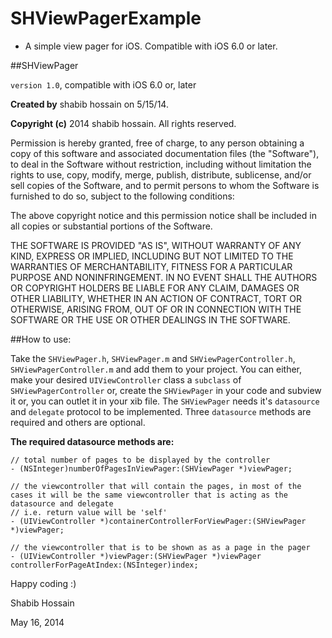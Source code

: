 SHViewPagerExample
==================

- A simple view pager for iOS. Compatible with iOS 6.0 or later.

##SHViewPager

`version 1.0`, compatible with iOS 6.0 or, later

**Created by** shabib hossain on 5/15/14.

**Copyright (c)** 2014 shabib hossain. All rights reserved.

Permission is hereby granted, free of charge, to any person obtaining
a copy of this software and associated documentation files (the "Software"),
to deal in the Software without restriction, including
without limitation the rights to use, copy, modify, merge, publish,
distribute, sublicense, and/or sell copies of the Software, and to
permit persons to whom the Software is furnished to do so, subject to
the following conditions:

The above copyright notice and this permission notice shall be
included in all copies or substantial portions of the Software.

THE SOFTWARE IS PROVIDED "AS IS", WITHOUT WARRANTY OF ANY KIND,
EXPRESS OR IMPLIED, INCLUDING BUT NOT LIMITED TO THE WARRANTIES OF
MERCHANTABILITY, FITNESS FOR A PARTICULAR PURPOSE AND
NONINFRINGEMENT. IN NO EVENT SHALL THE AUTHORS OR COPYRIGHT HOLDERS BE
LIABLE FOR ANY CLAIM, DAMAGES OR OTHER LIABILITY, WHETHER IN AN ACTION
OF CONTRACT, TORT OR OTHERWISE, ARISING FROM, OUT OF OR IN CONNECTION
WITH THE SOFTWARE OR THE USE OR OTHER DEALINGS IN THE SOFTWARE.

##How to use:

Take the `SHViewPager.h`, `SHViewPager.m` and `SHViewPagerController.h`, `SHViewPagerController.m` and add them to your project.
You can either, make your desired `UIViewController` class a `subclass` of `SHViewPagerController` or, create the `SHViewPager` in your code and subview it or, you can outlet it in your xib file.
The `SHViewPager` needs it's `datasource` and `delegate` protocol to be implemented.
Three `datasource` methods are required and others are optional.

**The required datasource methods are:**
```objc
// total number of pages to be displayed by the controller
- (NSInteger)numberOfPagesInViewPager:(SHViewPager *)viewPager;
```
```objc
// the viewcontroller that will contain the pages, in most of the cases it will be the same viewcontroller that is acting as the datasource and delegate
// i.e. return value will be 'self'
- (UIViewController *)containerControllerForViewPager:(SHViewPager *)viewPager;
```
```objc
// the viewcontroller that is to be shown as as a page in the pager
- (UIViewController *)viewPager:(SHViewPager *)viewPager controllerForPageAtIndex:(NSInteger)index;
````

Happy coding :)

Shabib Hossain

May 16, 2014
